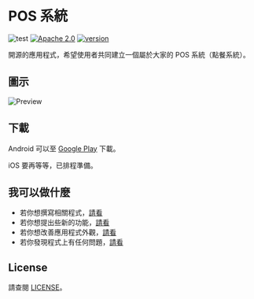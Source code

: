 # POS 系統

![test](https://github.com/evan361425/flutter-pos-system/workflows/test/badge.svg?branch=master)
[![Apache 2.0](https://img.shields.io/github/license/nebula-plugins/gradle-netflixoss-project-plugin.svg)](http://www.apache.org/licenses/LICENSE-2.0)
[![version](https://img.shields.io/github/v/tag/evan361425/flutter-pos-system)](https://github.com/evan361425/flutter-pos-system/releases/latest)

開源的應用程式，希望使用者共同建立一個屬於大家的 POS 系統（點餐系統）。

## 圖示

![Preview](https://user-images.githubusercontent.com/14554683/125382306-08785400-e3c8-11eb-8246-efd35007d0f7.png)

## 下載

Android 可以至 [Google Play](https://play.google.com/store/apps/details?id=com.evanlu.possystem) 下載。

iOS 要再等等，已排程準備。

## 我可以做什麼

- 若你想撰寫相關程式，[請看](https://evan361425.github.io/flutter-pos-system/developer)
- 若你想提出些新的功能，[請看](https://evan361425.github.io/flutter-pos-system/enhancement)
- 若你想改善應用程式外觀，[請看](https://evan361425.github.io/flutter-pos-system/design)
- 若你發現程式上有任何問題，[請看](https://evan361425.github.io/flutter-pos-system/bugs)

## License

請查閱 [LICENSE](LICENSE)。
